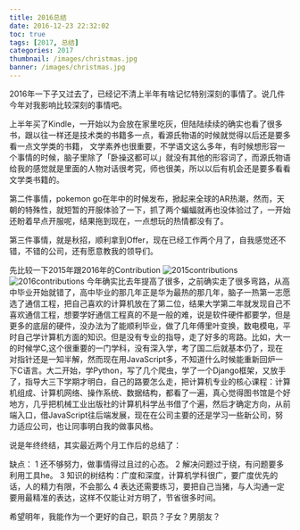 ```yaml
---
title: 2016总结
date: 2016-12-23 22:32:02
toc: true
tags: [2017, 总结]
categories: 2017
thumbnail: /images/christmas.jpg
banner: /images/christmas.jpg
---
```

2016年一下子又过去了，已经记不清上半年有啥记忆特别深刻的事情了。说几件今年对我影响比较深刻的事情吧。
<!--more-->

上半年买了Kindle，一开始以为会放在家里吃灰，但陆陆续续的确实也看了很多书，跟以往一样还是技术类的书籍多一点，看源氏物语的时候就觉得以后还是要多看一点文学类的书籍，
文学素养也很重要，不学语文这么多年，有时候想形容一个事情的时候，脑子里除了「卧操这都可以」就没有其他的形容词了，而源氏物语给我的感觉就是里面的人物对话很考究，师也很美，所以以后有机会还是要多看看文学类书籍的。

第二件事情，pokemon go在年中的时候发布，掀起来全球的AR热潮，然而，天朝的特殊性，就短暂的开服体验了一下，抓了两个蝙蝠就再也没体验过了，一开始还盼着早点开服呢，结果拖到现在，一点想玩的热情都没有了。

第三件事情，就是秋招，顺利拿到Offer，现在已经工作两个月了，自我感觉还不错，不错的公司，还有愿意教我的领导们。


先比较一下2015年跟2016年的Contribution
![2015contributions](/images/christmas1.png)
![2016contributions](/images/christmas2.png)
今年确实比去年提高了很多，之前确实走了很多弯路，从高中毕业开始就错了，高中毕业的那几年正是华为最热的那几年，脑子一热第一志愿选了通信工程，把自己喜欢的计算机放在了第二位，结果大学第二年就发现自己不喜欢通信工程，想要学好通信工程真的不是一般的难，说是软件硬件都要学，但是更多的底层的硬件，没办法为了能顺利毕业，做了几年傅里叶变换，数电模电，平时自己学计算机方面的知识。但是没有专业的指导，走了好多的弯路。比如，大一的时候学C,这个很重要的一门学科，没有深入学，考了国二后就基本仍了，现在对指针还是一知半解，然而现在用JavaScript多，不知道什么时候能重新回炉一下C语言。大二开始，学Python，写了几个爬虫，学了一个Django框架，又放手了，指导大三下学期才明白，自己的路要怎么走，把计算机专业的核心课程：计算机组成、计算机网络、操作系统、数据结构，都看了一遍，真心觉得图书馆是个好地方，几乎把机械工业出版社的计算机科学丛书借了个遍，然后才确定方向，从前端入口，借JavaScript往后端发展，现在在公司主要的还是学习一些新公司，努力适应公司，也让同事明白我的做事风格。

说是年终终结，其实最近两个月工作后的总结了：

缺点：
1 还不够努力，做事情得过且过的心态。
2 解决问题过于绕，有问题要多利用工具he。
3 知识的树结构：广度和深度，计算机学科很广，要广度优先的话，人的精力有限，不会那么
4 表达还需要练习，要把自己当猪，与人沟通一定要用最精准的表达，这样不仅能让对方明了，节省很多时间。

希望明年，我能作为一个更好的自己，职员？子女？男朋友？